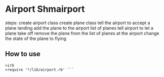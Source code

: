 # Airport Shmairport #

steps:
create airport class
create plane class
tell the airport to accept a plane landing
add the plane to the airport list of planes
tell airport to let a plane take off
remove the plane from the list of planes at the airport
change the state of the plane to flying

## How to use ##
```
>irb
>require '*/lib/airport.rb' ```
